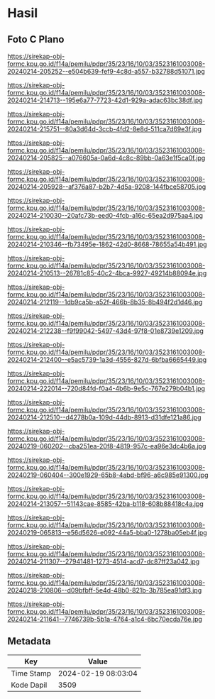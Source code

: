 # Hasil

## Foto C Plano

https://sirekap-obj-formc.kpu.go.id/f14a/pemilu/pdpr/35/23/16/10/03/3523161003008-20240214-205252--e504b639-fef9-4c8d-a557-b32788d51071.jpg

https://sirekap-obj-formc.kpu.go.id/f14a/pemilu/pdpr/35/23/16/10/03/3523161003008-20240214-214713--195e6a77-7723-42d1-929a-adac63bc38df.jpg

https://sirekap-obj-formc.kpu.go.id/f14a/pemilu/pdpr/35/23/16/10/03/3523161003008-20240214-215751--80a3d64d-3ccb-4fd2-8e8d-511ca7d69e3f.jpg

https://sirekap-obj-formc.kpu.go.id/f14a/pemilu/pdpr/35/23/16/10/03/3523161003008-20240214-205825--a076605a-0a6d-4c8c-89bb-0a63e1f5ca0f.jpg

https://sirekap-obj-formc.kpu.go.id/f14a/pemilu/pdpr/35/23/16/10/03/3523161003008-20240214-205928--af376a87-b2b7-4d5a-9208-144fbce58705.jpg

https://sirekap-obj-formc.kpu.go.id/f14a/pemilu/pdpr/35/23/16/10/03/3523161003008-20240214-210030--20afc73b-eed0-4fcb-a16c-65ea2d975aa4.jpg

https://sirekap-obj-formc.kpu.go.id/f14a/pemilu/pdpr/35/23/16/10/03/3523161003008-20240214-210346--fb73495e-1862-42d0-8668-78655a54b491.jpg

https://sirekap-obj-formc.kpu.go.id/f14a/pemilu/pdpr/35/23/16/10/03/3523161003008-20240214-210513--26781c85-40c2-4bca-9927-49214b88094e.jpg

https://sirekap-obj-formc.kpu.go.id/f14a/pemilu/pdpr/35/23/16/10/03/3523161003008-20240214-212119--1db9ca5b-a52f-466b-8b35-8b494f2d1d46.jpg

https://sirekap-obj-formc.kpu.go.id/f14a/pemilu/pdpr/35/23/16/10/03/3523161003008-20240214-212238--f9f99042-5497-43d4-97f8-01e8739e1209.jpg

https://sirekap-obj-formc.kpu.go.id/f14a/pemilu/pdpr/35/23/16/10/03/3523161003008-20240214-212400--e5ac5739-1a3d-4556-827d-6bfba6665449.jpg

https://sirekap-obj-formc.kpu.go.id/f14a/pemilu/pdpr/35/23/16/10/03/3523161003008-20240214-222014--720d84fd-f0a4-4b6b-9e5c-767e279b04b1.jpg

https://sirekap-obj-formc.kpu.go.id/f14a/pemilu/pdpr/35/23/16/10/03/3523161003008-20240214-212510--d4278b0a-109d-44db-8913-d31dfe121a86.jpg

https://sirekap-obj-formc.kpu.go.id/f14a/pemilu/pdpr/35/23/16/10/03/3523161003008-20240219-060202--cba251ea-20f8-4819-957c-ea96e3dc4b6a.jpg

https://sirekap-obj-formc.kpu.go.id/f14a/pemilu/pdpr/35/23/16/10/03/3523161003008-20240219-060404--300e1929-65b8-4abd-bf96-a6c985e91300.jpg

https://sirekap-obj-formc.kpu.go.id/f14a/pemilu/pdpr/35/23/16/10/03/3523161003008-20240214-213057--51143cae-8585-42ba-b118-608b88418c4a.jpg

https://sirekap-obj-formc.kpu.go.id/f14a/pemilu/pdpr/35/23/16/10/03/3523161003008-20240219-065813--e56d5626-e092-44a5-bba0-1278ba05eb4f.jpg

https://sirekap-obj-formc.kpu.go.id/f14a/pemilu/pdpr/35/23/16/10/03/3523161003008-20240214-211307--27941481-1273-4514-acd7-dc87ff23a042.jpg

https://sirekap-obj-formc.kpu.go.id/f14a/pemilu/pdpr/35/23/16/10/03/3523161003008-20240218-210806--d09bfbff-5e4d-48b0-821b-3b785ea91df3.jpg

https://sirekap-obj-formc.kpu.go.id/f14a/pemilu/pdpr/35/23/16/10/03/3523161003008-20240214-211641--7746739b-5b1a-4764-a1c4-6bc70ecda76e.jpg


## Metadata

| Key        | Value               |
| ---------- | ------------------- |
| Time Stamp | 2024-02-19 08:03:04 |
| Kode Dapil | 3509                |




